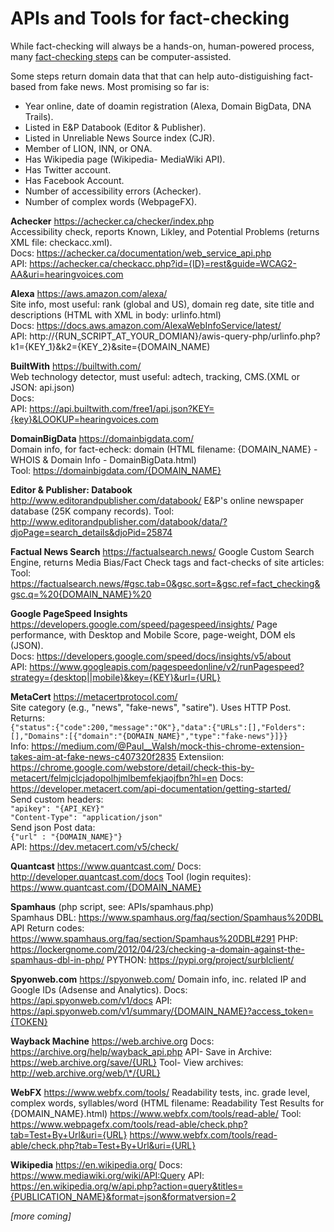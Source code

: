 # APIs and Tools for fact-checking

While fact-checking will always be a hands-on, human-powered process, many <a href="https://github.com/hearvox/unreliable-news/blob/master/ref/news-verification-checklists.md">fact-checking steps</a> can be computer-assisted.

Some steps return domain data that that can help auto-distiguishing fact-based from fake news. Most promising so far is:
* Year online, date of doamin registration (Alexa, Domain BigData, DNA Trails).
* Listed in E&amp;P Databook (Editor &amp; Publisher).
* Listed in Unreliable News Source index (CJR).
* Member of LION, INN, or ONA.
* Has Wikipedia page (Wikipedia- MediaWiki API).
* Has Twitter account.
* Has Facebook Account.
* Number of accessibility errors (Achecker).
* Number of complex words (WebpageFX).

**Achecker** https://achecker.ca/checker/index.php <br>
Accessibility check, reports Known, Likley, and Potential Problems (returns XML file: checkacc.xml).<br>
Docs: https://achecker.ca/documentation/web_service_api.php<br>
API: https://achecker.ca/checkacc.php?id={ID}=rest&guide=WCAG2-AA&uri=hearingvoices.com

**Alexa**	https://aws.amazon.com/alexa/ <br>
Site info, most useful: rank (global and US), domain reg date, site title and descriptions (HTML with XML in body: urlinfo.html)<br>
Docs: https://docs.aws.amazon.com/AlexaWebInfoService/latest/<br>
API: http://{RUN_SCRIPT_AT_YOUR_DOMIAN}/awis-query-php/urlinfo.php?k1={KEY_1}&k2={KEY_2}&site={DOMAIN_NAME)

**BuiltWith**	https://builtwith.com/ <br>
Web technology detector, must useful: adtech, tracking, CMS.(XML or JSON: api.json)<br>
Docs: <br>
API: https://api.builtwith.com/free1/api.json?KEY={key}&LOOKUP=hearingvoices.com

**DomainBigData** https://domainbigdata.com/ <br>
Domain info, for fact-echeck: domain 	(HTML filename: {DOMAIN_NAME} - WHOIS & Domain Info - DomainBigData.html)<br>
Tool: https://domainbigdata.com/{DOMAIN_NAME}

**Editor &amp; Publisher: Databook** http://www.editorandpublisher.com/databook/
E&amp;P's online newspaper database (25K company records).
Tool: http://www.editorandpublisher.com/databook/data/?djoPage=search_details&djoPid=25874

**Factual News Search** https://factualsearch.news/
Google Custom Search Engine, returns Media Bias/Fact Check tags and fact-checks of site articles:  
Tool: https://factualsearch.news/#gsc.tab=0&gsc.sort=&gsc.ref=fact_checking&gsc.q=%20{DOMAIN_NAME}%20

**Google PageSpeed Insights** https://developers.google.com/speed/pagespeed/insights/
Page performance, with Desktop and Mobile Score, page-weight, DOM els (JSON).<br>
Docs: https://developers.google.com/speed/docs/insights/v5/about<br>
API: https://www.googleapis.com/pagespeedonline/v2/runPagespeed?strategy={desktop||mobile}&key={KEY}&url={URL}

**MetaCert** https://metacertprotocol.com/ <br>
Site category (e.g., "news", "fake-news", "satire"). Uses HTTP Post. Returns:<br>
<code>{"status":{"code":200,"message":"OK"},"data":{"URLs":[],"Folders":[],"Domains":[{"domain":"{DOMAIN_NAME}","type":"fake-news"}]}}</code><br>
Info: https://medium.com/@Paul__Walsh/mock-this-chrome-extension-takes-aim-at-fake-news-c407320f2835
Extensiion: https://chrome.google.com/webstore/detail/check-this-by-metacert/felmjclcjadopolhjmlbemfekjaojfbn?hl=en
Docs: https://developer.metacert.com/api-documentation/getting-started/<br>
Send custom headers:<br>
<code>"apikey": "{API_KEY}"</code><br>
<code>"Content-Type": "application/json"</code><br>
Send json Post data:<br>
<code>{"url" : "{DOMAIN_NAME}"}</code><br>
API: https://dev.metacert.com/v5/check/

**Quantcast** https://www.quantcast.com/
Docs: http://developer.quantcast.com/docs
Tool (login requites): https://www.quantcast.com/{DOMAIN_NAME}

**Spamhaus** (php script, see: APIs/spamhaus.php)	
Spamhaus DBL: https://www.spamhaus.org/faq/section/Spamhaus%20DBL
API Return codes: https://www.spamhaus.org/faq/section/Spamhaus%20DBL#291
PHP: https://lockergnome.com/2012/04/23/checking-a-domain-against-the-spamhaus-dbl-in-php/
PYTHON: https://pypi.org/project/surblclient/

**Spyonweb.com** https://spyonweb.com/
Domain info, inc. related IP and Google IDs (Adsense and Analytics).
Docs: https://api.spyonweb.com/v1/docs
API: https://api.spyonweb.com/v1/summary/{DOMAIN_NAME}?access_token={TOKEN}

**Wayback Machine** https://web.archive.org
Docs: https://archive.org/help/wayback_api.php
API- Save in Archive: https://web.archive.org/save/{URL}
Tool- View archives: http://web.archive.org/web/\*/{URL}

**WebFX** https://www.webfx.com/tools/
Readability tests, inc. grade level, complex words, syllables/word (HTML filename: Readability Test Results for {DOMAIN_NAME}.html)
https://www.webfx.com/tools/read-able/
Tool: https://www.webpagefx.com/tools/read-able/check.php?tab=Test+By+Url&uri={URL}
https://www.webfx.com/tools/read-able/check.php?tab=Test+By+Url&uri={URL}

**Wikipedia** https://en.wikipedia.org/
Docs: https://www.mediawiki.org/wiki/API:Query
API: https://en.wikipedia.org/w/api.php?action=query&titles={PUBLICATION_NAME}&format=json&formatversion=2


*[more coming]*


